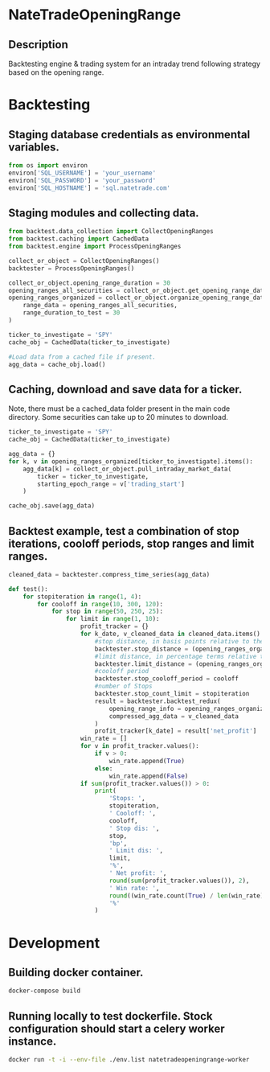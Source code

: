 # NateTradeOpeningRange
## Description
Backtesting engine & trading system for an intraday trend following strategy based on the opening range.

# Backtesting
## Staging database credentials as environmental variables.
``` python
from os import environ
environ['SQL_USERNAME'] = 'your_username'
environ['SQL_PASSWORD'] = 'your_password'
environ['SQL_HOSTNAME'] = 'sql.natetrade.com'
```

## Staging modules and collecting data.
``` python
from backtest.data_collection import CollectOpeningRanges
from backtest.caching import CachedData
from backtest.engine import ProcessOpeningRanges

collect_or_object = CollectOpeningRanges()
backtester = ProcessOpeningRanges()

collect_or_object.opening_range_duration = 30
opening_ranges_all_securities = collect_or_object.get_opening_range_data(collect_or_object.epoch_date_ranges())
opening_ranges_organized = collect_or_object.organize_opening_range_data(
    range_data = opening_ranges_all_securities,
    range_duration_to_test = 30
)

ticker_to_investigate = 'SPY'
cache_obj = CachedData(ticker_to_investigate)

#Load data from a cached file if present.
agg_data = cache_obj.load()
```

## Caching, download and save data for a ticker.
Note, there must be a cached_data folder present in the main code directory. Some securities can take up to 20 minutes to download.
``` python
ticker_to_investigate = 'SPY'
cache_obj = CachedData(ticker_to_investigate)

agg_data = {}
for k, v in opening_ranges_organized[ticker_to_investigate].items():
    agg_data[k] = collect_or_object.pull_intraday_market_data(
        ticker = ticker_to_investigate,
        starting_epoch_range = v['trading_start']
    )

cache_obj.save(agg_data)
```

## Backtest example, test a combination of stop iterations, cooloff periods, stop ranges and limit ranges.
``` python
cleaned_data = backtester.compress_time_series(agg_data)

def test():
    for stopiteration in range(1, 4):
        for cooloff in range(10, 300, 120):
            for stop in range(50, 250, 25):
                for limit in range(1, 10):
                    profit_tracker = {}
                    for k_date, v_cleaned_data in cleaned_data.items():
                        #stop distance, in basis points relative to the open price
                        backtester.stop_distance = (opening_ranges_organized[ticker_to_investigate][k_date]['open_price'] * 0.0001) * stop
                        #limit distance, in percentage terms relative to the open price
                        backtester.limit_distance = (opening_ranges_organized[ticker_to_investigate][k_date]['open_price'] * 0.01) * limit
                        #cooloff period
                        backtester.stop_cooloff_period = cooloff
                        #number of Stops
                        backtester.stop_count_limit = stopiteration
                        result = backtester.backtest_redux(
                            opening_range_info = opening_ranges_organized[ticker_to_investigate][k_date],
                            compressed_agg_data = v_cleaned_data
                        )
                        profit_tracker[k_date] = result['net_profit']
                    win_rate = []
                    for v in profit_tracker.values():
                        if v > 0:
                            win_rate.append(True)
                        else:
                            win_rate.append(False)
                    if sum(profit_tracker.values()) > 0:
                        print(
                            'Stops: ',
                            stopiteration,
                            ' Cooloff: ',
                            cooloff,
                            ' Stop dis: ',
                            stop,
                            'bp',
                            ' Limit dis: ',
                            limit,
                            '%',
                            ' Net profit: ',
                            round(sum(profit_tracker.values()), 2),
                            ' Win rate: ',
                            round((win_rate.count(True) / len(win_rate) * 100)),
                            '%'
                        )
```

# Development
## Building docker container.
``` bash
docker-compose build
```

## Running locally to test dockerfile. Stock configuration should start a celery worker instance.
``` bash
docker run -t -i --env-file ./env.list natetradeopeningrange-worker
```